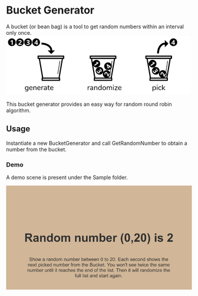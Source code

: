# Bucket Generator

A bucket (or bean bag) is a tool to get random numbers within an interval only once.
![bucket](images/bucket.png)

This bucket generator provides an easy way for random round robin algorithm.

## Usage

Instantiate a new BucketGenerator and call GetRandomNumber to obtain a number from the bucket.

### Demo
A demo scene is present under the Sample folder.

![bucket demo](images/bucketDemo.jpg)